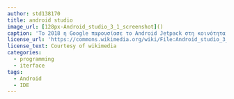```yaml
---
author: std138170
title: android studio
image_url: [128px-Android_studio_3_1_screenshot]()
caption: 'Το 2018 η Google παρουσίασε το Android Jetpack στη κοινότητα των προγραμματιστών. Σχεδιασμένο για να κάνει πιο γρήγορη και πιο εύκολη την ανάπτυξη σύγχρονων και αξιόπιστων εφαρμογών Android, το Jetpack αποτελείται από ένα σύνολο εργαλείων, βιβλιοθηκών και αρχιτεκτονικών οδηγιών.'
license_url: 'https://commons.wikimedia.org/wiki/File:Android_studio_3_1_screenshot.png'
license_text: Courtesy of wikimedia
categories:
  - programming
  - iterface
tags:
  - Android
  - IDE
---
```

